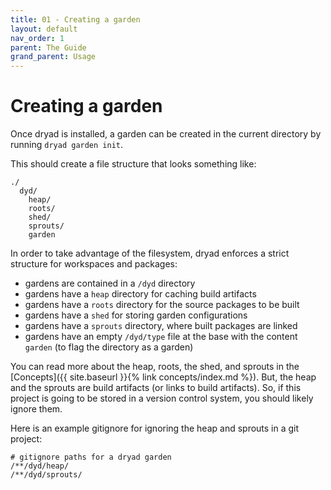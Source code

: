```yaml
---
title: 01 - Creating a garden
layout: default
nav_order: 1
parent: The Guide
grand_parent: Usage
---
```



# Creating a garden

Once dryad is installed, a garden can be created in the current directory by running `dryad garden init`.

This should create a file structure that looks something like:

```
./
  dyd/
    heap/
    roots/
    shed/
    sprouts/
    garden
```

In order to take advantage of the filesystem, dryad enforces a strict structure for workspaces and packages:
- gardens are contained in a `/dyd` directory
- gardens have a `heap` directory for caching build artifacts
- gardens have a `roots` directory for the source packages to be built
- gardens have a `shed` for storing garden configurations
- gardens have a `sprouts` directory, where built packages are linked
- gardens have an empty `/dyd/type` file at the base with the content `garden` (to flag the directory as a garden)

You can read more about the heap, roots, the shed, and sprouts in the [Concepts]({{ site.baseurl }}{% link concepts/index.md %}).  But, the heap and the sprouts are build artifacts (or links to build artifacts).  So, if this project is going to be stored in a version control system, you should likely ignore them.

Here is an example gitignore for ignoring the heap and sprouts in a git project:

```
# gitignore paths for a dryad garden
/**/dyd/heap/
/**/dyd/sprouts/
```


